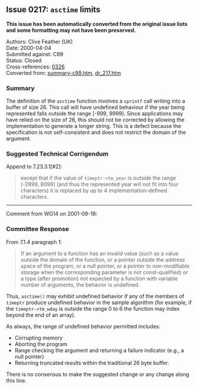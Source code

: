 ## Issue 0217: `asctime` limits

**This issue has been automatically converted from the original issue lists and some formatting may not have been preserved.**

Authors: Clive Feather (UK)  
Date: 2000-04-04  
Submitted against: C99  
Status: Closed  
Cross-references: [0326](issue0326.md)  
Converted from: [summary-c99.htm](https://www.open-std.org/jtc1/sc22/wg14/www/docs/summary-c99.htm), [dr_217.htm](https://www.open-std.org/jtc1/sc22/wg14/www/docs/dr_217.htm)

### Summary

The definition of the `asctime` function involves a `sprintf` call writing into
a buffer of size 26\. This call will have undefined behaviour if the year being
represented falls outside the range \[-999, 9999\]. Since applications may have
relied on the size of 26, this should not be corrected by allowing the
implementation to generate a longer string. This is a defect because the
specification is not self-consistent and does not restrict the domain of the
argument.

### Suggested Technical Corrigendum

Append to 7.23.3.1\[#2\]:

> except that if the value of `timeptr->tm_year` is outside the range \[-2899,
> 8099\] (and thus the represented year will not fit into four characters) it is
> replaced by up to 4 implementation-defined characters.

---

Comment from WG14 on 2001-09-18:

### Committee Response

From 7.1.4 paragraph 1:

> If an argument to a function has an invalid value (such as a value outside the
> domain of the function, or a pointer outside the address space of the program,
> or a null pointer, or a pointer to non-modifiable storage when the corresponding
> parameter is not const-qualified) or a type (after promotion) not expected by a
> function with variable number of arguments, the behavior is undefined.

Thus, `asctime()` may exhibit undefined behavior if any of the members of
`timeptr` produce undefined behavior in the sample algorithm (for example, if
the `timeptr->tm_wday` is outside the range 0 to 6 the function may index beyond
the end of an array).

As always, the range of undefined behavior permitted includes:

* Corrupting memory
* Aborting the program
* Range checking the argument and returning a failure indicator (e.g., a null pointer)
* Returning truncated results within the traditional 26 byte buffer.

There is no consensus to make the suggested change or any change along this
line.
